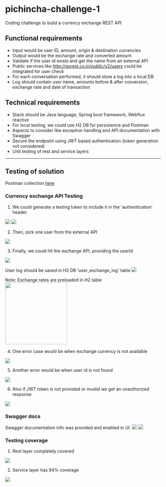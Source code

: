 # pichincha-challenge-1
Coding challenge to build a currency exchange REST API

## Functional requirements
- Input would be user ID, amount, origin & destination currencies
- Output would be the exchange rate and converted amount
- Validate if the user id exists and get the name from an external API
- Public services like http://gorest.co.in/public/v2/users could be integrated for user check
- For each conversation performed, it should store a log into a local DB
- Log should contain user name, amounts before & after conversion, exchange rate and date of transaction

## Technical requirements
- Stack should be Java language, Spring boot framework, Webflux reactive
- For local testing, we could use H2 DB for persistence and Postman
- Aspects to consider like exception handling and API documentation with Swagger
- Secure the endpoint using JWT based authentication (token generation not considered)
- Unit testing of rest and service layers

-----------------------------------

## Testing of solution
Postman collection [here](./Pichincha-Exchange-Rate-Challenge.postman_collection)

### Currency exchange API Testing

1. We could generate a testing token to include it in the 'authentication' header
<img src="readme-images/generate-token.png">
<img src="readme-images/include-token.png">

2. Then, pick one user from the external API
<img src="readme-images/pick-user-external-api.png">

3. Finally, we could hit the exchange API, providing the userId
<img src="readme-images/exchange-amount-happypath.png">

User log should be saved in H2 DB 'user_exchange_log' table
<img src="readme-images/user-log-saved.png">


Note: Exchange rates are preloaded in H2 table
<img src="readme-images/available-exchage-rates.png" width=200px>

4. One error case would be when exchange currency is not available
<img src="readme-images/exchange-currency-not-available.png">

5. Another error would be when user id is not found
<img src="readme-images/user-not-found.png">

6. Also if JWT token is not provided or invalid we get an unauthorized response
<img src="readme-images/token-not-provided.png">

### Swagger docs
Swagger documentation info was provided and enabled in UI.
<img src="readme-images/swagger-request-doc.png">
<img src="readme-images/swagger-response-doc.png">


### Testing coverage
1. Rest layer completely covered
<img src="readme-images/rest-layer-coverage.png">

2. Service layer has 94% coverage
<img src="readme-images/service-layer-coverage.png">

